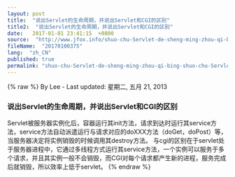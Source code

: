 ```yaml
---
layout: post
title:  "说出Servlet的生命周期，并说出Servlet和CGI的区别"
title2:  "说出Servlet的生命周期，并说出Servlet和CGI的区别"
date:   2017-01-01 23:41:15  +0800
source:  "http://www.jfox.info/shuo-chu-Servlet-de-sheng-ming-zhou-qi-bing-shuo-chu-Servlet-he-CGI-de-qu-bie.html"
fileName:  "20170100375"
lang:  "zh_CN"
published: true
permalink: "shuo-chu-Servlet-de-sheng-ming-zhou-qi-bing-shuo-chu-Servlet-he-CGI-de-qu-bie.html"
---
```

{% raw %}
By Lee - Last updated: 星期二, 五月 21, 2013

### 说出Servlet的生命周期，并说出Servlet和CGI的区别

Servlet被服务器实例化后，容器运行其init方法，请求到达时运行其service方法，service方法自动派遣运行与请求对应的doXXX方法（doGet，doPost）等，当服务器决定将实例销毁的时候调用其destroy方法。
与cgi的区别在于servlet处于服务器进程中，它通过多线程方式运行其service方法，一个实例可以服务于多个请求，并且其实例一般不会销毁，而CGI对每个请求都产生新的进程，服务完成后就销毁，所以效率上低于servlet。
{% endraw %}